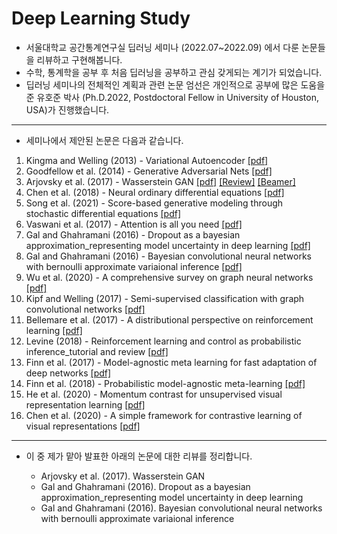 # Deep Learning Study

- 서울대학교 공간통계연구실 딥러닝 세미나 (2022.07~2022.09) 에서 다룬 논문들을 리뷰하고 구현해봅니다.
- 수학, 통계학을 공부 후 처음 딥러닝을 공부하고 관심 갖게되는 계기가 되었습니다.
- 딥러닝 세미나의 전체적인 계획과 관련 논문 엄선은 개인적으로 공부에 많은 도움을 준 유호준 박사 (Ph.D.2022, Postdoctoral Fellow in University of Houston, USA)가 진행했습니다.

---

- 세미나에서 제안된 논문은 다음과 같습니다.

1. Kingma and Welling (2013) - Variational Autoencoder [[pdf]](https://arxiv.org/abs/1312.6114)
2. Goodfellow et al. (2014) - Generative Adversarial Nets [[pdf]](https://arxiv.org/abs/1406.2661)
3. Arjovsky et al. (2017) - Wasserstein GAN [[pdf]](https://arxiv.org/abs/1701.07875) [[Review]](https://github.com/park4264/Deep-Learning-Seminar/blob/main/1.%20Wasserstein%20GAN.md) [[Beamer]]()
4. Chen et al. (2018) - Neural ordinary differential equations [[pdf]](https://arxiv.org/abs/1806.07366)
5. Song et al. (2021) - Score-based generative modeling through stochastic differential equations [[pdf]](https://openreview.net/forum?id=PxTIG12RRHS)
6. Vaswani et al. (2017) - Attention is all you need [[pdf]](https://arxiv.org/abs/1706.03762) 
7. Gal and Ghahramani (2016) - Dropout as a bayesian approximation_representing model uncertainty in deep learning [[pdf]](https://arxiv.org/abs/1506.02142)
8. Gal and Ghahramani (2016) - Bayesian convolutional neural networks with bernoulli approximate variaional inference [[pdf]](https://arxiv.org/abs/1506.02158)
9. Wu et al. (2020) - A comprehensive survey on graph neural networks [[pdf]](https://arxiv.org/abs/1901.00596) 
10. Kipf and Welling (2017) - Semi-supervised classification with graph convolutional networks [[pdf]](https://arxiv.org/abs/1609.02907)
11. Bellemare et al. (2017) - A distributional perspective on reinforcement learning [[pdf]](https://arxiv.org/abs/1707.06887) 
12. Levine (2018) - Reinforcement learning and control as probabilistic inference_tutorial and review [[pdf]](https://arxiv.org/abs/1805.00909)
13. Finn et al. (2017) - Model-agnostic meta learning for fast adaptation of deep networks [[pdf]](https://arxiv.org/abs/1703.03400)
14. Finn et al. (2018) - Probabilistic model-agnostic meta-learning [[pdf]](https://arxiv.org/abs/1806.02817)
15. He et al. (2020) - Momentum contrast for unsupervised visual representation learning [[pdf]](https://arxiv.org/abs/1911.05722)
16. Chen et al. (2020) - A simple framework for contrastive learning of visual representations [[pdf]](https://arxiv.org/abs/2002.05709)



---

- 이 중 제가 맡아 발표한 아래의 논문에 대한 리뷰를 정리합니다.

  - Arjovsky et al. (2017). Wasserstein GAN
  - Gal and Ghahramani (2016). Dropout as a bayesian approximation_representing model uncertainty in deep learning
  - Gal and Ghahramani (2016). Bayesian convolutional neural networks with bernoulli approximate variaional inference
